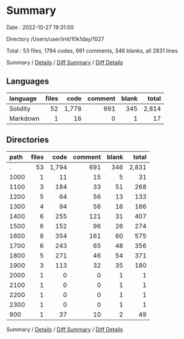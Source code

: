# Summary

Date : 2022-10-27 19:31:00

Directory /Users/user/init/10k1day/1027

Total : 53 files,  1794 codes, 691 comments, 346 blanks, all 2831 lines

Summary / [Details](details.md) / [Diff Summary](diff.md) / [Diff Details](diff-details.md)

## Languages
| language | files | code | comment | blank | total |
| :--- | ---: | ---: | ---: | ---: | ---: |
| Solidity | 52 | 1,778 | 691 | 345 | 2,814 |
| Markdown | 1 | 16 | 0 | 1 | 17 |

## Directories
| path | files | code | comment | blank | total |
| :--- | ---: | ---: | ---: | ---: | ---: |
| . | 53 | 1,794 | 691 | 346 | 2,831 |
| 1000 | 1 | 11 | 15 | 5 | 31 |
| 1100 | 3 | 184 | 33 | 51 | 268 |
| 1200 | 5 | 64 | 56 | 13 | 133 |
| 1300 | 4 | 94 | 56 | 16 | 166 |
| 1400 | 6 | 255 | 121 | 31 | 407 |
| 1500 | 6 | 152 | 96 | 26 | 274 |
| 1600 | 8 | 354 | 161 | 60 | 575 |
| 1700 | 6 | 243 | 65 | 48 | 356 |
| 1800 | 5 | 271 | 46 | 54 | 371 |
| 1900 | 3 | 113 | 32 | 35 | 180 |
| 2000 | 1 | 0 | 0 | 1 | 1 |
| 2100 | 1 | 0 | 0 | 1 | 1 |
| 2200 | 1 | 0 | 0 | 1 | 1 |
| 2300 | 1 | 0 | 0 | 1 | 1 |
| 900 | 1 | 37 | 10 | 2 | 49 |

Summary / [Details](details.md) / [Diff Summary](diff.md) / [Diff Details](diff-details.md)